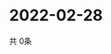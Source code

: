 # 2022-02-28
  共 0条

  <!-- BEGIN -->
  <!-- 最后更新时间Mon Feb 28 2022 19:07:08 GMT+0000 (Coordinated Universal Time) -->
  
  <!-- END -->
  
  
